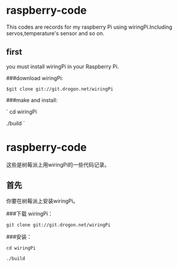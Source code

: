 # raspberry-code
  This codes are records for my raspberry Pi using wiringPi.Including servos,temperature's sensor and so on.

## first 

you must install wiringPi in your Raspberry Pi.

###download wiringPi:

`
$git clone git://git.drogon.net/wiringPi
`

###make and install: 

`
cd wiringPi

./build
`




# raspberry-code
这些是树莓派上用wiringPi的一些代码记录。

## 首先

你要在树莓派上安装wiringPi。

###下载 wiringPi：

  `git clone git://git.drogon.net/wiringPi`

###安装：

  `cd wiringPi`
  
  `./build`
